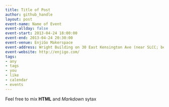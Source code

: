 ```yaml
---
title: Title of Post
author: github_handle
layout: post
event-name: Name of Event
event-allday: false
event-start: 2013-04-24 18:00:00
event-end: 2013-04-24 20:30:00
event-venue: EnjiGo Makerspace
event-address: Wright Building on 30 East Kensington Ave (near SLCC; between State and Main, at 15th South in SLC)
event-website: http://enjigo.com/
tags:
- any
- tags
- you
- like
- calendar
- events
---
```

Feel free to mix <b>HTML</b> and *Markdown* sytax

